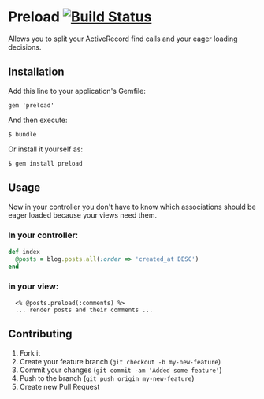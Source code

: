 # Preload [![Build Status](https://secure.travis-ci.org/staugaard/preload.png?branch=master)](http://travis-ci.org/staugaard/preload)

Allows you to split your ActiveRecord find calls and your eager loading decisions.

## Installation

Add this line to your application's Gemfile:

    gem 'preload'

And then execute:

    $ bundle

Or install it yourself as:

    $ gem install preload

## Usage

Now in your controller you don't have to know which associations should be eager loaded because your views need them.

### In your controller:

```ruby
def index
  @posts = blog.posts.all(:order => 'created_at DESC')
end
```

### in your view:
```
  <% @posts.preload(:comments) %>
  ... render posts and their comments ...
```


## Contributing

1. Fork it
2. Create your feature branch (`git checkout -b my-new-feature`)
3. Commit your changes (`git commit -am 'Added some feature'`)
4. Push to the branch (`git push origin my-new-feature`)
5. Create new Pull Request

